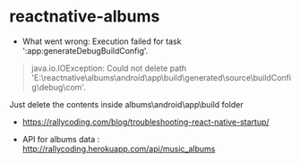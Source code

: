 # reactnative-albums
* What went wrong:
Execution failed for task ':app:generateDebugBuildConfig'.
> java.io.IOException: Could not delete path 'E:\reactnative\albums\android\app\build\generated\source\buildConfig\debug\com'.

Just delete the contents inside albums\android\app\build folder

* https://rallycoding.com/blog/troubleshooting-react-native-startup/

* API for albums data : http://rallycoding.herokuapp.com/api/music_albums